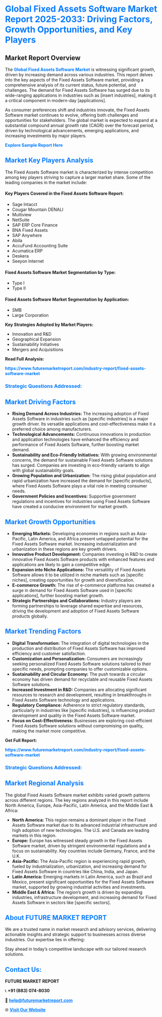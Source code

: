 <h1 style="color: #007BFF;">Global Fixed Assets Software Market Report 2025-2033: Driving Factors, Growth Opportunities, and Key Players</h1>

<section id="overview">
<h2>Market Report Overview</h2>
<p>The <a href="https://www.futuremarketreport.com/industry-report/fixed-assets-software-market" style="color: #007BFF; text-decoration: none;"><strong>Global Fixed Assets Software Market</strong></a> is witnessing significant growth, driven by increasing demand across various industries. This report delves into the key aspects of the Fixed Assets Software market, providing a comprehensive analysis of its current status, future potential, and challenges. The demand for Fixed Assets Software has surged due to its wide-ranging applications in industries such as [insert industries], making it a critical component in modern-day [applications].</p>
<p>As consumer preferences shift and industries innovate, the Fixed Assets Software market continues to evolve, offering both challenges and opportunities for stakeholders. The global market is expected to expand at a substantial compound annual growth rate (CAGR) over the forecast period, driven by technological advancements, emerging applications, and increasing investments by major players.</p>
</section>

<section id="overview">
<p><a href="https://www.futuremarketreport.com/request-sample/reportId=96880" style="color: #007BFF; text-decoration: none;"><strong>Explore Sample Report Here</strong></a></p>
</section>

<section id="key-players">
<h2 style="color: #007BFF;">Market Key Players Analysis</h2>
<p>The Fixed Assets Software market is characterized by intense competition among key players striving to capture a larger market share. Some of the leading companies in the market include:</p>
<h4>Key Players Covered in the Fixed Assets Software Report:</h4>
<ul><li>Sage Intacct</li><li>Cougar Mountain DENALI</li><li>Multiview</li><li>NetSuite</li><li>SAP ERP Core Finance</li><li>BNA Fixed Assets</li><li>SAP Anywhere</li><li>Abila</li><li>AccuFund Accounting Suite</li><li>Acumatica ERP</li><li>Deskera</li><li>Seeyon Internet</li></ul>
<h4>Fixed Assets Software Market Segmentation by Type:</h4>
<ul><li>Type I</li><li>Type II</li></ul>

<h4>Fixed Assets Software Market Segmentation by Application:</h4>
<ul><li>SMB</li><li>Large Corporation</li></ul>
<p><strong>Key Strategies Adopted by Market Players:</strong></p>
<ul>
<li>Innovation and R&D</li>
<li>Geographical Expansion</li>
<li>Sustainability Initiatives</li>
<li>Mergers and Acquisitions</li>
</ul>
</section>

<section>
<p><strong>Read Full Analysis: </strong></p><a href="https://www.futuremarketreport.com/industry-report/fixed-assets-software-market" style="color: #007BFF; text-decoration: none;"><strong>https://www.futuremarketreport.com/industry-report/fixed-assets-software-market</strong></a>
<h3 style="color: #007BFF;">Strategic Questions Addressed:</h3>
</section>

<section id="driving-factors">
<h2 style="color: #007BFF;">Market Driving Factors</h2>
<ul>
<li><strong>Rising Demand Across Industries:</strong> The increasing adoption of Fixed Assets Software in industries such as [specific industries] is a major growth driver. Its versatile applications and cost-effectiveness make it a preferred choice among manufacturers.</li>
<li><strong>Technological Advancements:</strong> Continuous innovations in production and application technologies have enhanced the efficiency and performance of Fixed Assets Software, further boosting market demand.</li>
<li><strong>Sustainability and Eco-Friendly Initiatives:</strong> With growing environmental concerns, the demand for sustainable Fixed Assets Software solutions has surged. Companies are investing in eco-friendly variants to align with global sustainability goals.</li>
<li><strong>Growing Population and Urbanization:</strong> The rising global population and rapid urbanization have increased the demand for [specific products], where Fixed Assets Software plays a vital role in meeting consumer needs.</li>
<li><strong>Government Policies and Incentives:</strong> Supportive government regulations and incentives for industries using Fixed Assets Software have created a conducive environment for market growth.</li>
</ul>
</section>

<section id="growth-opportunities">
<h2 style="color: #007BFF;">Market Growth Opportunities</h2>
<ul>
<li><strong>Emerging Markets:</strong> Developing economies in regions such as Asia-Pacific, Latin America, and Africa present untapped potential for the Fixed Assets Software market. Increasing industrialization and urbanization in these regions are key growth drivers.</li>
<li><strong>Innovative Product Development:</strong> Companies investing in R&D to create innovative Fixed Assets Software products with enhanced features and applications are likely to gain a competitive edge.</li>
<li><strong>Expansion into Niche Applications:</strong> The versatility of Fixed Assets Software allows it to be utilized in niche markets such as [specific niches], creating opportunities for growth and diversification.</li>
<li><strong>E-commerce Growth:</strong> The rise of e-commerce platforms has created a surge in demand for Fixed Assets Software used in [specific applications], further boosting market growth.</li>
<li><strong>Strategic Partnerships and Collaborations:</strong> Industry players are forming partnerships to leverage shared expertise and resources, driving the development and adoption of Fixed Assets Software products globally.</li>
</ul>
</section>

<section id="trending-factors">
<h2 style="color: #007BFF;">Market Trending Factors</h2>
<ul>
<li><strong>Digital Transformation:</strong> The integration of digital technologies in the production and distribution of Fixed Assets Software has improved efficiency and customer satisfaction.</li>
<li><strong>Customization and Personalization:</strong> Consumers are increasingly seeking personalized Fixed Assets Software solutions tailored to their specific needs, prompting companies to offer customizable options.</li>
<li><strong>Sustainability and Circular Economy:</strong> The push towards a circular economy has driven demand for recyclable and reusable Fixed Assets Software solutions.</li>
<li><strong>Increased Investment in R&D:</strong> Companies are allocating significant resources to research and development, resulting in breakthroughs in Fixed Assets Software technology and applications.</li>
<li><strong>Regulatory Compliance:</strong> Adherence to strict regulatory standards, particularly in industries like [specific industries], is influencing product development and quality in the Fixed Assets Software market.</li>
<li><strong>Focus on Cost-Effectiveness:</strong> Businesses are exploring cost-efficient Fixed Assets Software solutions without compromising on quality, making the market more competitive.</li>
</ul>
</section>

<section>
<p><strong>Get Full Report: </strong></p><a href="https://www.futuremarketreport.com/industry-report/fixed-assets-software-market" style="color: #007BFF; text-decoration: none;"><strong>https://www.futuremarketreport.com/industry-report/fixed-assets-software-market</strong></a>
<h3 style="color: #007BFF;">Strategic Questions Addressed:</h3>
</section>


<section id="regional-analysis">
<h2 style="color: #007BFF;">Market Regional Analysis</h2>
<p>The global Fixed Assets Software market exhibits varied growth patterns across different regions. The key regions analyzed in this report include North America, Europe, Asia-Pacific, Latin America, and the Middle East & Africa:</p>
<ul>
<li><strong>North America:</strong> This region remains a dominant player in the Fixed Assets Software market due to its advanced industrial infrastructure and high adoption of new technologies. The U.S. and Canada are leading markets in this region.</li>
<li><strong>Europe:</strong> Europe has witnessed steady growth in the Fixed Assets Software market, driven by stringent environmental regulations and a focus on sustainability. Key countries include Germany, France, and the U.K.</li>
<li><strong>Asia-Pacific:</strong> The Asia-Pacific region is experiencing rapid growth, fueled by industrialization, urbanization, and increasing demand for Fixed Assets Software in countries like China, India, and Japan.</li>
<li><strong>Latin America:</strong> Emerging markets in Latin America, such as Brazil and Mexico, present significant opportunities for the Fixed Assets Software market, supported by growing industrial activities and investments.</li>
<li><strong>Middle East & Africa:</strong> The region’s growth is driven by expanding industries, infrastructure development, and increasing demand for Fixed Assets Software in sectors like [specific sectors].</li>
</ul>
</section>

<footer>
<h2 style="color: #007BFF;">About FUTURE MARKET REPORT</h2>
<p>We are a trusted name in market research and advisory services, delivering actionable insights and strategic support to businesses across diverse industries. Our expertise lies in offering:</p>

<p>Stay ahead in today’s competitive landscape with our tailored research solutions.</p>

<h2 style="color: #007BFF;">Contact Us:</h2>
<p><strong>FUTURE MARKET REPORT</strong></p>
<p>📞 <strong>+91 (883) 074-8030</strong></p>
<p>📧 <strong><a href="mailto:help@futuremarketreport.com" style="color: #007BFF;">help@futuremarketreport.com</a></strong></p>
<p>🌐 <strong><a href="https://www.futuremarketreport.com/" style="color: #007BFF;">Visit Our Website</a></strong></p>
</footer>